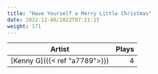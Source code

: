 ```yaml
---
title: "Have Yourself a Merry Little Christmas"
date: 2022-12-08/2022T07:21:15
weight: 171
---
```




 Artist | Plays 
----- | -----:
[Kenny G]({{< ref "a7789">}}) | 4
